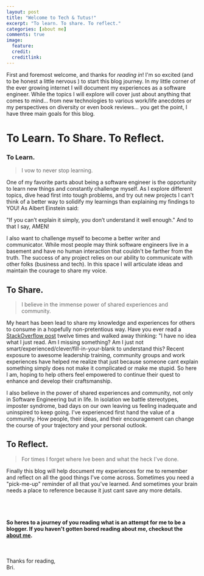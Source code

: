 ```yaml
---
layout: post
title: "Welcome to Tech & Tutus!"
excerpt: "To learn. To share. To reflect."
categories: [about me]
comments: true
image:
  feature:
  credit:
  creditlink:
---
```


First and foremost welcome, and thanks for _reading in_! I'm so excited (and to be honest a little nervous ) to start this blog journey. In my little corner of the ever growing internet I will document my experiences as a software engineer. While the topics I will explore will cover just about anything that comes to mind... from new technologies to various work/life anecdotes or my perspectives on diversity or even book reviews... you get the point, I have three main goals for this blog.

# To Learn. To Share. To Reflect.

### To Learn.
> I vow to never stop learning.

One of my favorite parts about being a software engineer is the opportunity to learn new things and constantly challenge myself. As I explore different topics, dive head first into tough problems, and try out new projects I can't think of a better way to solidify my learnings than explaining my findings to YOU! As Albert Einstein said:

"If you can’t explain it simply, you don’t understand it well enough." And to that I say, AMEN!

 I also want to challenge myself to become a better writer and communicator. While most people may think software engineers live in a basement and have no human interaction that couldn't be farther from the truth. The success of any project relies on our ability to communicate with other folks (business and tech). In this space I will articulate ideas and maintain the courage to share my voice.

## To Share.  
> I believe in the immense power of shared experiences and community.

My heart has been lead to share my knowledge and experiences for others to consume in a hopefully non-pretentious way. Have you ever read a [StackOverflow post](https://stackoverflow.com/questions/245062/whats-the-difference-between-javascript-and-java) twelve times and walked away thinking:  "I have no idea what I just read. Am I missing something? Am I just not smart/experienced/clever/fill-in-your-blank to understand this? Recent exposure to awesome leadership training, community groups and work experiences have helped me realize that just because someone cant explain something simply does not make it complicated or make me stupid. So here I am, hoping to help others feel empowered to continue their quest to enhance and develop their craftsmanship.

I also believe in the power of shared experiences and community, not only in Software Engineering but in life. In isolation we battle stereotypes, imposter syndrome, bad days on our own leaving us feeling inadequate and uninspired to keep going. I've experienced first hand the value of a community. How people, their ideas, and their encouragement can change the course of your trajectory and your personal outlook.

## To Reflect.
> For times I forget where Ive been and what the heck I've done.

Finally this blog will help document my experiences for me to remember and reflect on all the good things I've come across. Sometimes you need a "pick-me-up" reminder of all that you've learned. And sometimes your brain needs a place to reference because it just cant save any more details.

<br/><br/>

#### So heres to a journey of you reading what is an attempt for me to be a blogger. If you haven't gotten bored reading about me, checkout the [about me](https://techandtutus.com/about/).


<br/>

Thanks for reading,  
<i style="color:#8d7edc;text-shadow:0 0 5px #fff, 0 0 10px #8d7edc" class="fa fa-heart heart-icon"></i> Bri.
